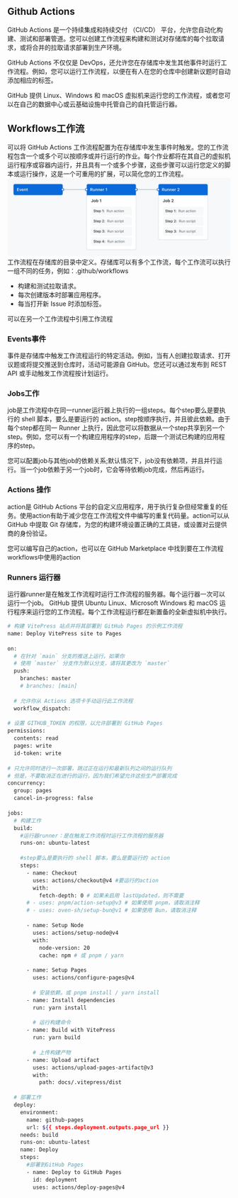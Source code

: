 ## Github Actions
GitHub Actions 是一个持续集成和持续交付 （CI/CD） 平台，允许您自动化构建、测试和部署管道。您可以创建工作流程来构建和测试对存储库的每个拉取请求，或将合并的拉取请求部署到生产环境。

GitHub Actions 不仅仅是 DevOps，还允许您在存储库中发生其他事件时运行工作流程。例如，您可以运行工作流程，以便在有人在您的仓库中创建新议题时自动添加相应的标签。

GitHub 提供 Linux、Windows 和 macOS 虚拟机来运行您的工作流程，或者您可以在自己的数据中心或云基础设施中托管自己的自托管运行器。
## Workflows工作流
可以将 GitHub Actions 工作流程配置为在存储库中发生事件时触发。您的工作流程包含一个或多个可以按顺序或并行运行的作业。每个作业都将在其自己的虚拟机运行程序或容器内运行，并且具有一个或多个步骤，这些步骤可以运行您定义的脚本或运行操作，这是一个可重用的扩展，可以简化您的工作流程。
![alt text](image-15.png)
工作流程在存储库的目录中定义。存储库可以有多个工作流，每个工作流可以执行一组不同的任务，例如：.github/workflows

- 构建和测试拉取请求。
- 每次创建版本时部署应用程序。
- 每当打开新 Issue 时添加标签。

可以在另一个工作流程中引用工作流程
### Events事件
事件是存储库中触发工作流程运行的特定活动。例如，当有人创建拉取请求、打开议题或将提交推送到仓库时，活动可能源自 GitHub。您还可以通过发布到 REST API 或手动触发工作流程按计划运行。
### Jobs工作
job是工作流程中在同一runner运行器上执行的一组steps。每个step要么是要执行的 shell 脚本，要么是要运行的 action。step按顺序执行，并且彼此依赖。由于每个step都在同一 Runner 上执行，因此您可以将数据从一个step共享到另一个step。例如，您可以有一个构建应用程序的step，后跟一个测试已构建的应用程序的step。

您可以配置job与其他job的依赖关系;默认情况下，job没有依赖项，并且并行运行。当一个job依赖于另一个job时，它会等待依赖job完成，然后再运行。
### Actions 操作
action是 GitHub Actions 平台的自定义应用程序，用于执行复杂但经常重复的任务。使用action有助于减少您在工作流程文件中编写的重复代码量。action可以从 GitHub 中提取 Git 存储库，为您的构建环境设置正确的工具链，或设置对云提供商的身份验证。

您可以编写自己的action，也可以在 GitHub Marketplace 中找到要在工作流程workflows中使用的action
### Runners 运行器
运行器runner是在触发工作流程时运行工作流程的服务器。每个运行器一次可以运行一个job。 GitHub 提供 Ubuntu Linux、Microsoft Windows 和 macOS 运行程序来运行您的工作流程。每个工作流程运行都在新置备的全新虚拟机中执行。

```sh
# 构建 VitePress 站点并将其部署到 GitHub Pages 的示例工作流程
name: Deploy VitePress site to Pages

on:
  # 在针对 `main` 分支的推送上运行。如果你
  # 使用 `master` 分支作为默认分支，请将其更改为 `master`
  push:
    branches: master
    # branches: [main]

  # 允许你从 Actions 选项卡手动运行此工作流程
  workflow_dispatch:

# 设置 GITHUB_TOKEN 的权限，以允许部署到 GitHub Pages
permissions:
  contents: read
  pages: write
  id-token: write

# 只允许同时进行一次部署，跳过正在运行和最新队列之间的运行队列
# 但是，不要取消正在进行的运行，因为我们希望允许这些生产部署完成
concurrency:
  group: pages
  cancel-in-progress: false

jobs:
  # 构建工作
  build:
    #运行器runner：是在触发工作流程时运行工作流程的服务器
    runs-on: ubuntu-latest 

    #step要么是要执行的 shell 脚本，要么是要运行的 action
    steps:
      - name: Checkout
        uses: actions/checkout@v4 #要运行的action
        with:
          fetch-depth: 0 # 如果未启用 lastUpdated，则不需要
      # - uses: pnpm/action-setup@v3 # 如果使用 pnpm，请取消注释
      # - uses: oven-sh/setup-bun@v1 # 如果使用 Bun，请取消注释

      - name: Setup Node
        uses: actions/setup-node@v4
        with:
          node-version: 20
          cache: npm # 或 pnpm / yarn

      - name: Setup Pages
        uses: actions/configure-pages@v4

        # 安装依赖。或 pnpm install / yarn install
      - name: Install dependencies
        run: yarn install 

        # 运行构建命令
      - name: Build with VitePress
        run: yarn build 

        # 上传构建产物
      - name: Upload artifact
        uses: actions/upload-pages-artifact@v3
        with:
          path: docs/.vitepress/dist

  # 部署工作
  deploy:
    environment:
      name: github-pages
      url: ${{ steps.deployment.outputs.page_url }}
    needs: build
    runs-on: ubuntu-latest
    name: Deploy
    steps:
      #部署到GitHub Pages
      - name: Deploy to GitHub Pages
        id: deployment
        uses: actions/deploy-pages@v4
```